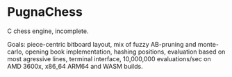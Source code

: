# PugnaChess
C chess engine, incomplete.

Goals: piece-centric bitboard layout, mix of fuzzy AB-pruning and monte-carlo, opening book implementation, hashing positions, evaluation based on most agressive lines, terminal interface, 10,000,000 evaluations/sec on AMD 3600x, x86_64 ARM64 and WASM builds.
